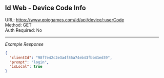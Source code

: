 ## Id Web - Device Code Info

URL: https://www.epicgames.com/id/api/device/:userCode \
Method: GET \
Auth Required: No

---

_Example Response_

```json
{
  "clientId": "98f7e42c2e3a4f86a74eb43fbb41ed39",
  "prompt": "login",
  "isLocal": true
}
```
